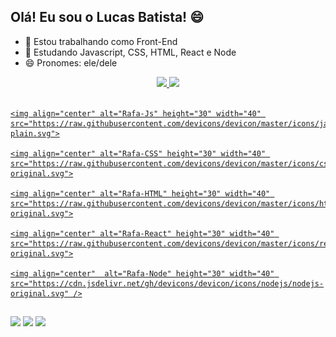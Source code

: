 ## Olá! Eu sou o Lucas Batista! 😄

- 🔭 Estou trabalhando como Front-End
- 🌱 Estudando Javascript, CSS, HTML, React e Node 
- 😄 Pronomes: ele/dele


<div align="center">
  <a href="https://github.com/eulucasbatista">
  <img width="48%" src="https://github-readme-stats.vercel.app/api?username=eulucasbatista&show_icons=true&theme=tokyonight&include_all_commits=true&count_private=true"/>
  <img width="48%" src="https://github-readme-stats.vercel.app/api/top-langs/?username=eulucasbatista&layout=compact&langs_count=7&theme=tokyonight"/>
</div>
  
  <div style="display: inline_block"><br>
  
    <img align="center" alt="Rafa-Js" height="30" width="40" src="https://raw.githubusercontent.com/devicons/devicon/master/icons/javascript/javascript-plain.svg">
  
    <img align="center" alt="Rafa-CSS" height="30" width="40" src="https://raw.githubusercontent.com/devicons/devicon/master/icons/css3/css3-original.svg">
    
    <img align="center" alt="Rafa-HTML" height="30" width="40" src="https://raw.githubusercontent.com/devicons/devicon/master/icons/html5/html5-original.svg">
  
    <img align="center" alt="Rafa-React" height="30" width="40" src="https://raw.githubusercontent.com/devicons/devicon/master/icons/react/react-original.svg">
    
    <img align="center"  alt="Rafa-Node" height="30" width="40" src="https://cdn.jsdelivr.net/gh/devicons/devicon/icons/nodejs/nodejs-original.svg" />
    
</div>
  
  ##
  
  <div> 
  <a href="https://instagram.com/cavallcante_lucas" target="_blank"><img src="https://img.shields.io/badge/-Instagram-%23E4405F?style=for-the-badge&logo=instagram&logoColor=white" target="_blank"></a>
  <a href = "mailto:lucas.batista20@gmail.com"><img src="https://img.shields.io/badge/-Gmail-%23333?style=for-the-badge&logo=gmail&logoColor=white" target="_blank"></a>
  <a href="https://www.linkedin.com/in/eulucas-cavalcante/" target="_blank"><img src="https://img.shields.io/badge/-LinkedIn-%230077B5?style=for-the-badge&logo=linkedin&logoColor=white" target="_blank"></a> 
 
 
</div>
